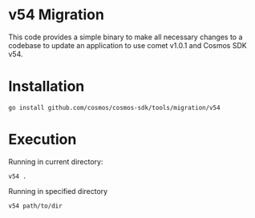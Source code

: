 # v54 Migration

This code provides a simple binary to make all necessary changes to a codebase to update an application to use comet v1.0.1 and Cosmos SDK v54.

# Installation

```shell
go install github.com/cosmos/cosmos-sdk/tools/migration/v54
```

# Execution

Running in current directory:
```shell
v54 .
```

Running in specified directory

```shell
v54 path/to/dir
```